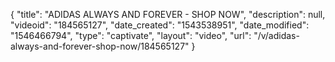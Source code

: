 {
    "title": "ADIDAS ALWAYS AND FOREVER - SHOP NOW",
    "description": null,
    "videoid": "184565127",
    "date_created": "1543538951",
    "date_modified": "1546466794",
    "type": "captivate",
    "layout": "video",
    "url": "\/v\/adidas-always-and-forever-shop-now\/184565127"
}